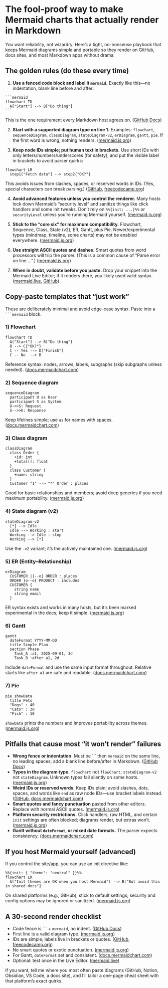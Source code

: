 # The fool-proof way to make Mermaid charts that actually render in Markdown

You want reliability, not wizardry. Here’s a tight, no-nonsense playbook that keeps Mermaid diagrams simple and portable so they render on GitHub, docs sites, and most Markdown apps without drama.

## The golden rules (do these every time)

1. **Use a fenced code block and label it `mermaid`.** Exactly like this—no indentation, blank line before and after:

````
```mermaid
flowchart TD
  A["Start"] --> B["Do thing"]
```
````

This is the one requirement every Markdown host agrees on. ([GitHub Docs][1])

2. **Start with a supported diagram type on line 1.** Examples: `flowchart`, `sequenceDiagram`, `classDiagram`, `stateDiagram-v2`, `erDiagram`, `gantt`, `pie`. If the first word is wrong, nothing renders. ([mermaid.js.org][2])

3. **Keep node IDs simple; put human text in brackets.** Use short IDs with only letters/numbers/underscores (for safety), and put the visible label in brackets to avoid parser quirks:

```mermaid
flowchart LR
  step1["Fetch data"] --> step2{"OK?"}
```

This avoids issues from slashes, spaces, or reserved words in IDs. (Yes, special characters can break parsing.) ([GitHub][3], [freecodecamp.org][4])

4. **Avoid advanced features unless you control the renderer.** Many hosts lock down Mermaid’s “security level” and sanitize things like click handlers and some init tweaks. Don’t rely on `%%{init: ...}%%` or `securityLevel` unless you’re running Mermaid yourself. ([mermaid.js.org][5])

5. **Stick to the “core six” for maximum compatibility.** Flowchart, Sequence, Class, State (v2), ER, Gantt, plus Pie. Newer/experimental types (mindmap, timeline, some charts) may not be enabled everywhere. ([mermaid.js.org][6])

6. **Use straight ASCII quotes and dashes.** Smart quotes from word processors will trip the parser. (This is a common cause of “Parse error on line …”.) ([mermaid.js.org][2])

7. **When in doubt, validate before you paste.** Drop your snippet into the Mermaid Live Editor; if it renders there, you likely used valid syntax. ([mermaid.live][7], [GitHub][8])

## Copy-paste templates that “just work”

These are deliberately minimal and avoid edge-case syntax. Paste into a ` ```mermaid ` block.

### 1) Flowchart

```mermaid
flowchart TD
  A["Start"] --> B["Do thing"]
  B --> C{"OK?"}
  C -- Yes --> D["Finish"]
  C -- No  --> B
```

Reference syntax: nodes, arrows, labels, subgraphs (skip subgraphs unless needed). ([docs.mermaidchart.com][9])

### 2) Sequence diagram

```mermaid
sequenceDiagram
  participant U as User
  participant S as System
  U->>S: Request
  S-->>U: Response
```

Keep lifelines simple; use `as` for names with spaces. ([docs.mermaidchart.com][10])

### 3) Class diagram

```mermaid
classDiagram
  class Order {
    +id: int
    +total(): float
  }
  class Customer {
    +name: string
  }
  Customer "1" --> "*" Order : places
```

Good for basic relationships and members; avoid deep generics if you need maximum portability. ([mermaid.js.org][2])

### 4) State diagram (v2)

```mermaid
stateDiagram-v2
  [*] --> Idle
  Idle --> Working : start
  Working --> Idle : stop
  Working --> [*]
```

Use the `-v2` variant; it’s the actively maintained one. ([mermaid.js.org][2])

### 5) ER (Entity–Relationship)

```mermaid
erDiagram
  CUSTOMER ||--o{ ORDER : places
  ORDER }o--o{ PRODUCT : includes
  CUSTOMER {
    string name
    string email
  }
```

ER syntax exists and works in many hosts, but it’s been marked experimental in the docs; keep it simple. ([mermaid.js.org][6])

### 6) Gantt

```mermaid
gantt
  dateFormat YYYY-MM-DD
  title Simple Plan
  section Phase
    Task_A :a1, 2025-09-01, 3d
    Task_B :after a1, 2d
```

Include `dateFormat` and use the same input format throughout. Relative starts like `after a1` are safe and readable. ([docs.mermaidchart.com][11])

### 7) Pie

```mermaid
pie showData
  title Pets
  "Dogs" : 40
  "Cats" : 30
  "Fish" : 10
```

`showData` prints the numbers and improves portability across themes. ([mermaid.js.org][2])

## Pitfalls that cause most “it won’t render” failures

* **Wrong fence or indentation.** Must be \`\`\` then `mermaid` on the same line, no leading spaces; add a blank line before/after in Markdown. ([GitHub Docs][12])
* **Typos in the diagram type.** `flowchart` not `flowChart`; `stateDiagram-v2` not `stateDiagram`. Unknown types fail silently on some hosts. ([mermaid.js.org][2])
* **Weird IDs or reserved words.** Keep IDs plain; avoid slashes, dots, spaces, and words like `end` as raw node IDs—use bracket labels instead. ([GitHub][3], [docs.mermaidchart.com][10])
* **Smart quotes and fancy punctuation** pasted from other editors. Replace with normal ASCII quotes. ([mermaid.js.org][2])
* **Platform security restrictions.** Click handlers, raw HTML, and certain `init` settings are often blocked; diagrams render, but extras won’t. ([mermaid.js.org][5])
* **Gantt without `dateFormat`, or mixed date formats.** The parser expects consistency. ([docs.mermaidchart.com][11])

## If you host Mermaid yourself (advanced)

If you control the site/app, you can use an init directive like:

```mermaid
%%{init: { "theme": "neutral" }}%%
flowchart LR
  A["Init themes are OK when you host Mermaid"] --> B["But avoid this in shared docs"]
```

On shared platforms (e.g., GitHub), stick to default settings; security and config options may be ignored or sanitized. ([mermaid.js.org][13])

## A 30-second render checklist

* Code fence is \`\`\` + `mermaid`, no indent. ([GitHub Docs][1])
* First line is a valid diagram type. ([mermaid.js.org][2])
* IDs are simple; labels live in brackets or quotes. ([GitHub][3], [freecodecamp.org][4])
* No smart quotes or exotic punctuation. ([mermaid.js.org][2])
* For Gantt, `dateFormat` set and consistent. ([docs.mermaidchart.com][11])
* Optional: test once in the Live Editor. ([mermaid.live][7])

If you want, tell me where you most often paste diagrams (GitHub, Notion, Obsidian, VS Code, a docs site), and I’ll tailor a one-page cheat sheet with that platform’s exact quirks.

[1]: https://docs.github.com/en/get-started/writing-on-github/working-with-advanced-formatting/creating-diagrams?utm_source=chatgpt.com "Creating Mermaid diagrams"
[2]: https://mermaid.js.org/intro/syntax-reference.html?utm_source=chatgpt.com "Diagram Syntax"
[3]: https://github.com/mermaid-js/mermaid/issues/2388?utm_source=chatgpt.com "Node names with special characters that break syntax #2388"
[4]: https://www.freecodecamp.org/news/use-mermaid-javascript-library-to-create-flowcharts/?utm_source=chatgpt.com "How to Use the Mermaid JavaScript Library to Create ..."
[5]: https://mermaid.js.org/config/usage.html?utm_source=chatgpt.com "Usage | Mermaid"
[6]: https://mermaid.js.org/intro/?utm_source=chatgpt.com "About Mermaid"
[7]: https://mermaid.live/?utm_source=chatgpt.com "Mermaid Live Editor: Online FlowChart & Diagrams Editor"
[8]: https://github.com/mermaid-js/mermaid-live-editor?utm_source=chatgpt.com "mermaid-js/mermaid-live-editor: Edit, preview and share ..."
[9]: https://docs.mermaidchart.com/mermaid-oss/syntax/flowchart.html?utm_source=chatgpt.com "Flowcharts – Basic Syntax"
[10]: https://docs.mermaidchart.com/mermaid-oss/syntax/sequenceDiagram.html?utm_source=chatgpt.com "Sequence diagrams | Mermaid"
[11]: https://docs.mermaidchart.com/mermaid-oss/syntax/gantt.html?utm_source=chatgpt.com "Gantt diagrams"
[12]: https://docs.github.com/en/get-started/writing-on-github/working-with-advanced-formatting/creating-and-highlighting-code-blocks?utm_source=chatgpt.com "Creating and highlighting code blocks"
[13]: https://mermaid.js.org/config/directives?utm_source=chatgpt.com "Directives"
